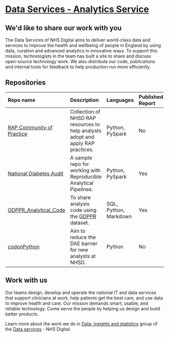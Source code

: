 # [Data Services - Analytics Service](https://nhsdigital.github.io/data-analytics-services/)


## We'd like to share our work with you

The Data Services of NHS Digital aims to deliver world-class data and services to improve the health and wellbeing of people in England by using data, curation and advanced analytics in innovative ways. To support this mission, technologists in the team has built a site to share and discuss open-source technology work. We also distribute our code, publications and internal tools for feedback to help production run more efficiently. 


## Repositories

| Repo name    | Description           | Languages | Published Report |
|:-------------|:------------------|:----------|:--------|
| [RAP Community of Practice](https://github.com/NHSDigital/rap-community-of-practice) | Collection of NHSD RAP resources to help analysts adopt and apply RAP practices. | Python, PySpark | No |
| [National Diabetes Audit](https://github.com/NHSDigital/national-diabetes-audit) | A sample repo for working with Reproducible Analytical Pipelines. | Python, PySpark  | Yes |
| [GDPPR_Analytical_Code](https://github.com/NHSDigital/GDPPR_Analytical_Code) | To share analysis code using the [GDPPR](https://digital.nhs.uk/coronavirus/gpes-data-for-pandemic-planning-and-research) dataset.  | SQL, Python, Markdown  | Yes |
| [codonPython](https://github.com/NHSDigital/codonPython)      |  Aim to reduce the DAE barrier for new analysts at NHSD.     | Python   | No |



## Work with us

Our teams design, develop and operate the national IT and data services that support clinicians at work, help patients get the best care, and use data to improve health and care. Our mission demands smart, usable, and reliable technology. Come serve the people by helping us design and build better products.

Learn more about the work we do in [Data, insights and statistics](https://digital.nhs.uk/data-and-information/data-insights-and-statistics) group of the [Data services](https://digital.nhs.uk/about-nhs-digital/our-organisation/our-organisation-structure/data-services) - NHS Digital.

